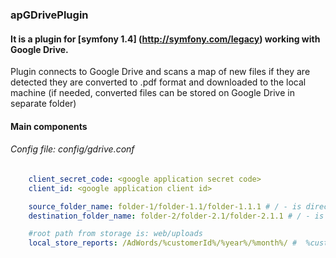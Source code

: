 ### apGDrivePlugin

#### It is a plugin for [symfony 1.4] (http://symfony.com/legacy) working with Google Drive.

Plugin connects to Google Drive and scans a map of new files if they are detected they are converted to .pdf format and downloaded to the local machine (if needed, converted files can be 
stored on Google Drive in separate folder)

#### Main components

###### Config file: config/gdrive.conf 
```yml
    client_secret_code: <google application secret code>
    client_id: <google application client id>

    source_folder_name: folder-1/folder-1.1/folder-1.1.1 # / - is directory delimiter
    destination_folder_name: folder-2/folder-2.1/folder-2.1.1 # / - is directory delimiter

    #root path from storage is: web/uploads
    local_store_reports: /AdWords/%customerId%/%year%/%month%/ #  %customerId% , %year% and %month% - it's a system tokens
```


